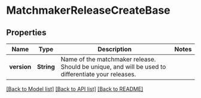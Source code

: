 # MatchmakerReleaseCreateBase

## Properties

Name | Type | Description | Notes
------------ | ------------- | ------------- | -------------
**version** | **String** | Name of the matchmaker release. Should be unique, and will be used to differentiate your releases. | 

[[Back to Model list]](../README.md#documentation-for-models) [[Back to API list]](../README.md#documentation-for-api-endpoints) [[Back to README]](../README.md)



